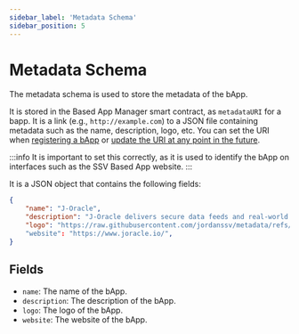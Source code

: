```yaml
---
sidebar_label: 'Metadata Schema'
sidebar_position: 5
---
```


# Metadata Schema

The metadata schema is used to store the metadata of the bApp.

It is stored in the Based App Manager smart contract, as `metadataURI` for a bapp. It is a link (e.g., `http://example.com`) to a JSON file containing metadata such as the name, description, logo, etc. You can set the URI when [registering a bApp](./BasedAppManager#registerbappbapp-tokens-sharedrisklevels-metadatauri) or [update the URI at any point in the future](./BasedAppManager#updatemetadatauribapp-metadatauri).

:::info
It is important to set this correctly, as it is used to identify the bApp on interfaces such as the SSV Based App website.
:::

It is a JSON object that contains the following fields:

```json
{
    "name": "J-Oracle",
    "description": "J-Oracle delivers secure data feeds and real-world connectivity for blockchains and beyond.",
    "logo": "https://raw.githubusercontent.com/jordanssv/metadata/refs/heads/main/JO.png"
    "website": "https://www.joracle.io/",
}
```

## Fields

- `name`: The name of the bApp.
- `description`: The description of the bApp.
- `logo`: The logo of the bApp.
- `website`: The website of the bApp.
